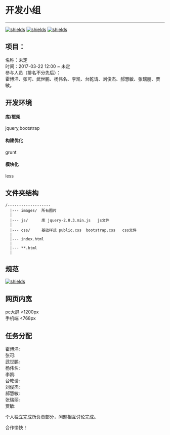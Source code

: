 # 开发小组

---
[![shields](https://img.shields.io/teamcity/http/teamcity.jetbrains.com/s/bt345.svg)]()
[![shields](https://img.shields.io/vso/build/larsbrinkhoff/953a34b9-5966-4923-a48a-c41874cfb5f5/1.svg)]()
[![shields](https://img.shields.io/bithound/code/github/rexxars/sse-channel.svg)]()

## 项目：   

名称：未定   
时间：2017-03-22 12:00 ~ 未定   
参与人员（排名不分先后）：   
霍博洋、张可、武世鹏、杨伟名、李凯、台乾请、刘俊杰、郝慧敏、张瑞丽、贾敏。   
## 开发环境   
#### 库/框架   
jquery,bootstrap  
#### 构建优化   
grunt   
#### 模块化   
less   
## 文件夹结构   
```
/-------------------
  |--- images/  所有图片
  |
  |--- js/      库 jquery-2.0.3.min.js   js文件
  |
  |--- css/     基础样式 public.css  bootstrap.css   css文件
  |
  |--- index.html
  |
  |--- **.html
  |
```
## 规范   
[![shields](https://img.shields.io/badge/%E4%BB%A3%E7%A0%81%E8%A7%84%E8%8C%83-GUIDE-yellow.svg)](https://github.com/DevelopmentWorkShop/repository/blob/master/GUIDE.MD)

## 网页内宽
  pc大屏 >1200px     
  手机端 <768px

## 任务分配
霍博洋:   
张可:   
武世鹏:   
杨伟名:   
李凯:   
台乾请:   
刘俊杰:   
郝慧敏:   
张瑞丽:   
贾敏:   


  个人独立完成所负责部分，问题相互讨论完成。

  合作愉快！
  

